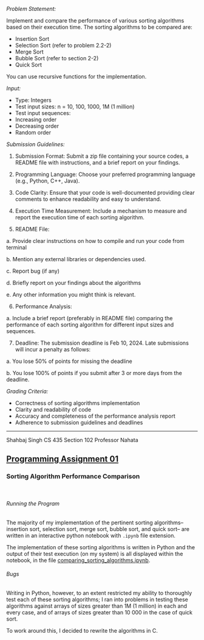 _Problem Statement:_

Implement and compare the performance of various sorting algorithms based on their execution time. The sorting algorithms to be compared are:

* Insertion Sort
* Selection Sort (refer to problem 2.2-2)
* Merge Sort
* Bubble Sort (refer to section 2-2)
* Quick Sort

You can use recursive functions for the implementation.

_Input:_

* Type: Integers
* Test input sizes: n = 10, 100, 1000, 1M (1 million)
* Test input sequences:
* Increasing order
* Decreasing order
* Random order

_Submission Guidelines:_

1. Submission Format: Submit a zip file containing your source codes, a README
file with instructions, and a brief report on your findings.

2. Programming Language: Choose your preferred programming language (e.g.,
Python, C++, Java).

3. Code Clarity: Ensure that your code is well-documented providing clear
comments to enhance readability and easy to understand.

4. Execution Time Measurement: Include a mechanism to measure and report the
execution time of each sorting algorithm.

5. README File:

a. Provide clear instructions on how to compile and run your code from
terminal

b. Mention any external libraries or dependencies used.

c. Report bug (if any)

d. Briefly report on your findings about the algorithms

e. Any other information you might think is relevant.

6. Performance Analysis:

a. Include a brief report (preferably in README file) comparing the
performance of each sorting algorithm for different input sizes and
sequences.

7. Deadline: The submission deadline is Feb 10, 2024. Late submissions will incur
a penalty as follows:

a. You lose 50% of points for missing the deadline

b. You lose 100% of points if you submit after 3 or more days from the
deadline.

_Grading Criteria:_

* Correctness of sorting algorithms implementation
* Clarity and readability of code
* Accuracy and completeness of the performance analysis report
* Adherence to submission guidelines and deadlines

___

Shahbaj Singh
CS 435 Section 102
Professor Nahata

## <ins> Programming Assignment 01 </ins>
### Sorting Algorithm Performance Comparison
&nbsp;
&nbsp;
###### Running the Program
The majority of my implementation of the pertinent sorting algorithms– insertion sort, selection sort, merge sort, bubble sort, and quick sort– are written in an interactive python notebook with <code>.ipynb</code> file extension. 

The implementation of these sorting algorithms is written in Python and the output of their test execution (on my system) is all displayed within the notebook, in the file [comparing_sorting_algorithms.ipynb](/prog-ass-1/comparing_sorting_algorithms.ipynb).

###### Bugs
Writing in Python, however, to an extent restricted my ability to thoroughly test each of these sorting algorithms; I ran into problems in testing these algorithms against arrays of sizes greater than 1M (1 million) in each and every case, and of arrays of sizes greater than 10 000 in the case of quick sort.

To work around this, I decided to rewrite the algorithms in C.
